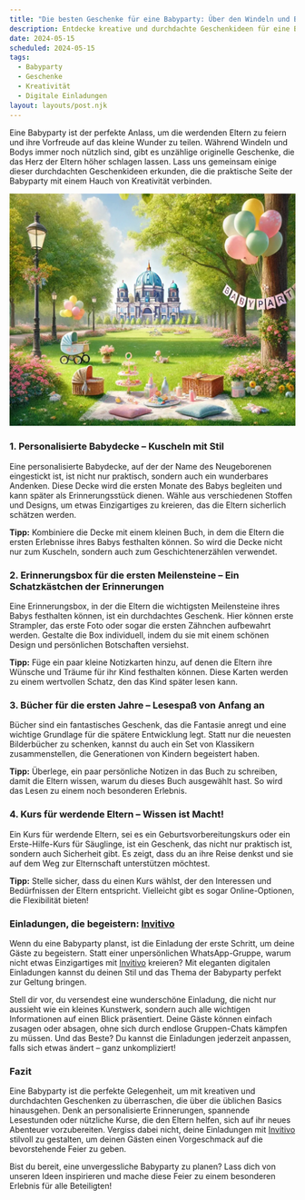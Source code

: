 ```yaml
---
title: "Die besten Geschenke für eine Babyparty: Über den Windeln und Bodys hinaus"
description: Entdecke kreative und durchdachte Geschenkideen für eine Babyparty, die über die üblichen Basics hinausgehen, inklusive Tipps für persönliche digitale Einladungen.
date: 2024-05-15
scheduled: 2024-05-15
tags:
  - Babyparty
  - Geschenke
  - Kreativität
  - Digitale Einladungen
layout: layouts/post.njk
---
```


Eine Babyparty ist der perfekte Anlass, um die werdenden Eltern zu feiern und ihre Vorfreude auf das kleine Wunder zu teilen. Während Windeln und Bodys immer noch nützlich sind, gibt es unzählige originelle Geschenke, die das Herz der Eltern höher schlagen lassen. Lass uns gemeinsam einige dieser durchdachten Geschenkideen erkunden, die die praktische Seite der Babyparty mit einem Hauch von Kreativität verbinden.

![Babyparty Geschenke](/img/picnic-park.webp)

### 1. **Personalisierte Babydecke – Kuscheln mit Stil**

Eine personalisierte Babydecke, auf der der Name des Neugeborenen eingestickt ist, ist nicht nur praktisch, sondern auch ein wunderbares Andenken. Diese Decke wird die ersten Monate des Babys begleiten und kann später als Erinnerungsstück dienen. Wähle aus verschiedenen Stoffen und Designs, um etwas Einzigartiges zu kreieren, das die Eltern sicherlich schätzen werden.

**Tipp:** Kombiniere die Decke mit einem kleinen Buch, in dem die Eltern die ersten Erlebnisse ihres Babys festhalten können. So wird die Decke nicht nur zum Kuscheln, sondern auch zum Geschichtenerzählen verwendet.

### 2. **Erinnerungsbox für die ersten Meilensteine – Ein Schatzkästchen der Erinnerungen**

Eine Erinnerungsbox, in der die Eltern die wichtigsten Meilensteine ihres Babys festhalten können, ist ein durchdachtes Geschenk. Hier können erste Strampler, das erste Foto oder sogar die ersten Zähnchen aufbewahrt werden. Gestalte die Box individuell, indem du sie mit einem schönen Design und persönlichen Botschaften versiehst.

**Tipp:** Füge ein paar kleine Notizkarten hinzu, auf denen die Eltern ihre Wünsche und Träume für ihr Kind festhalten können. Diese Karten werden zu einem wertvollen Schatz, den das Kind später lesen kann.

### 3. **Bücher für die ersten Jahre – Lesespaß von Anfang an**

Bücher sind ein fantastisches Geschenk, das die Fantasie anregt und eine wichtige Grundlage für die spätere Entwicklung legt. Statt nur die neuesten Bilderbücher zu schenken, kannst du auch ein Set von Klassikern zusammenstellen, die Generationen von Kindern begeistert haben.

**Tipp:** Überlege, ein paar persönliche Notizen in das Buch zu schreiben, damit die Eltern wissen, warum du dieses Buch ausgewählt hast. So wird das Lesen zu einem noch besonderen Erlebnis.

### 4. **Kurs für werdende Eltern – Wissen ist Macht!**

Ein Kurs für werdende Eltern, sei es ein Geburtsvorbereitungskurs oder ein Erste-Hilfe-Kurs für Säuglinge, ist ein Geschenk, das nicht nur praktisch ist, sondern auch Sicherheit gibt. Es zeigt, dass du an ihre Reise denkst und sie auf dem Weg zur Elternschaft unterstützen möchtest.

**Tipp:** Stelle sicher, dass du einen Kurs wählst, der den Interessen und Bedürfnissen der Eltern entspricht. Vielleicht gibt es sogar Online-Optionen, die Flexibilität bieten!

### **Einladungen, die begeistern: [Invitivo](https://invitivo.com/create)**

Wenn du eine Babyparty planst, ist die Einladung der erste Schritt, um deine Gäste zu begeistern. Statt einer unpersönlichen WhatsApp-Gruppe, warum nicht etwas Einzigartiges mit [Invitivo](https://invitivo.com/) kreieren? Mit eleganten digitalen Einladungen kannst du deinen Stil und das Thema der Babyparty perfekt zur Geltung bringen.

Stell dir vor, du versendest eine wunderschöne Einladung, die nicht nur aussieht wie ein kleines Kunstwerk, sondern auch alle wichtigen Informationen auf einen Blick präsentiert. Deine Gäste können einfach zusagen oder absagen, ohne sich durch endlose Gruppen-Chats kämpfen zu müssen. Und das Beste? Du kannst die Einladungen jederzeit anpassen, falls sich etwas ändert – ganz unkompliziert!

### **Fazit**

Eine Babyparty ist die perfekte Gelegenheit, um mit kreativen und durchdachten Geschenken zu überraschen, die über die üblichen Basics hinausgehen. Denk an personalisierte Erinnerungen, spannende Lesestunden oder nützliche Kurse, die den Eltern helfen, sich auf ihr neues Abenteuer vorzubereiten. Vergiss dabei nicht, deine Einladungen mit [Invitivo](https://invitivo.com) stilvoll zu gestalten, um deinen Gästen einen Vorgeschmack auf die bevorstehende Feier zu geben.

Bist du bereit, eine unvergessliche Babyparty zu planen? Lass dich von unseren Ideen inspirieren und mache diese Feier zu einem besonderen Erlebnis für alle Beteiligten!
